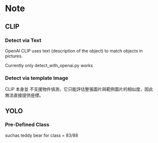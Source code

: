 # Note

## CLIP

### Detect via Text

OpenAI CLIP uses text (description of the object) to match objects in pictures.  

Currently only detect_with_openai.py works

### Detect via template Image

CLIP 本身並 不支援物件偵測，它只能評估整張圖片與範例圖片的相似度，因此 無法直接提供座標。

## YOLO

### Pre-Defined Class 

suchas teddy bear for class = 83/88

